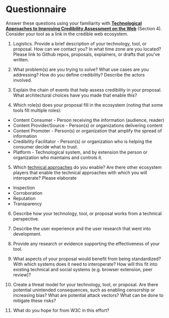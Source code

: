 # Questionnaire 

Answer these questions using your familiarity with __<a href="https://www.w3.org/2018/10/credibility-tech/">Technological Approaches to Improving Credibility Assessment on the Web</a>__ (Section 4). Consider your tool as a link in the credible web ecosystem. 

1. Logistics. Provide a brief description of your technology, tool, or proposal. How can we contact you? In what time zone are you located? Please link to Github repos, proposals, explainers, or drafts that you’ve written.

2. What problem(s) are you trying to solve? What use cases are you addressing? How do you define credibility? Describe the actors involved.

3. Explain the chain of events that help assess credibility in your proposal. What architectural choices have you made that enable this?

4. Which role(s) does your proposal fill in the ecosystem (noting that some tools fill multiple roles):
* Content Consumer - Person receiving the information (audience, reader)
* Content Provider/Source - Person(s) or organizations delivering content 
* Content Promoter - Person(s) or organization that amplify the spread of information
* Credibility Facilitator - Person(s) or organization who is helping the consumer decide what to trust.
* Platform - Technological system, and by extension the person or organization who maintains and controls it. 

5. Which <a href="https://www.w3.org/2018/10/credibility-tech/#h.32pkwj5grlt3">technical approaches</a> do you enable? Are there other ecosystem players that enable the technical approaches with which you will interoperate? Please elaborate
* Inspection
* Corroboration
* Reputation
* Transparency

6. Describe how your technology, tool, or proposal works from a technical perspective.

7. Describe the user experience and the user research that went into development. 

8. Provide any research or evidence supporting the effectiveness of your tool.

9. What aspects of your proposal would benefit from being standardized? With which systems does it need to interoperate? How will this fit into existing technical and social systems (e.g. browser extension, peer review)?
 
10. Create a threat model for your technology, tool, or proposal. Are there potential unintended consequences, such as enabling censorship or increasing bias? What are potential attack vectors? What can be done to mitigate these risks?

11. What do you hope for from W3C in this effort?
